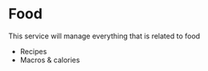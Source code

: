 # Food

This service will manage everything that is related to food
* Recipes 
* Macros & calories 

